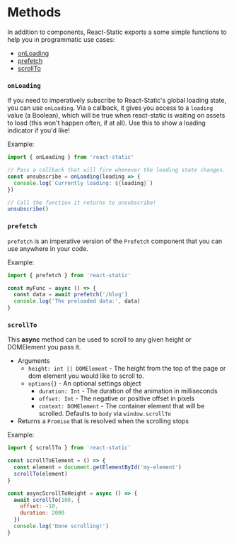 # Methods

In addition to components, React-Static exports a some simple functions to help you in programmatic use cases:

* [onLoading](/docs/methods/#onloading)
* [prefetch](/docs/methods/#prefetch)
* [scrollTo](/docs/methods/#scrollto)

### `onLoading`

If you need to imperatively subscribe to React-Static's global loading state, you can use `onLoading`. Via a callback, it gives you access to a `loading` value (a Boolean), which will be true when react-static is waiting on assets to load (this won't happen often, if at all). Use this to show a loading indicator if you'd like!

Example:

```javascript
import { onLoading } from 'react-static'

// Pass a callback that will fire whenever the loading state changes.
const unsubscribe = onLoading(loading => {
  console.log(`Currently loading: ${loading}`)
})

// Call the function it returns to unsubscribe!
unsubscribe()
```

### `prefetch`

`prefetch` is an imperative version of the `Prefetch` component that you can use anywhere in your code.

Example:

```javascript
import { prefetch } from 'react-static'

const myFunc = async () => {
  const data = await prefetch('/blog')
  console.log('The preloaded data:', data)
}
```

### `scrollTo`

This **async** method can be used to scroll to any given height or DOMElement you pass it.

* Arguments
  * `height: int || DOMElement` - The height from the top of the page or dom element you would like to scroll to.
  * `options{}` - An optional settings object
    * `duration: Int` - The duration of the animation in milliseconds
    * `offset: Int` - The negative or positive offset in pixels
    * `context: DOMElement` - The container element that will be scrolled. Defaults to `body` via `window.scrollTo`
* Returns a `Promise` that is resolved when the scrolling stops

Example:

```javascript
import { scrollTo } from 'react-static'

const scrollToElement = () => {
  const element = document.getElementById('my-element')
  scrollTo(element)
}

const asyncScrollToHeight = async () => {
  await scrollTo(100, {
    offset: -10,
    duration: 2000
  })
  console.log('Done scrolling!')
}
```
